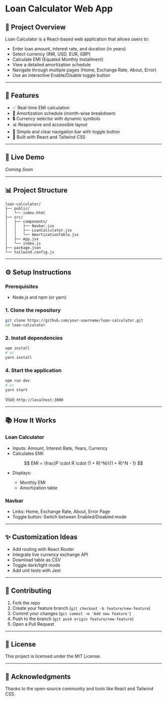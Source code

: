 # Loan Calculator Web App

## 📅 Project Overview

Loan Calculator is a React-based web application that allows users to:

* Enter loan amount, interest rate, and duration (in years)
* Select currency (INR, USD, EUR, GBP)
* Calculate EMI (Equated Monthly Installment)
* View a detailed amortization schedule
* Navigate through multiple pages (Home, Exchange Rate, About, Error)
* Use an interactive Enable/Disable toggle button

---

## 🚀 Features

* ✅ Real-time EMI calculation
* 📆 Amortization schedule (month-wise breakdown)
* 💲 Currency selector with dynamic symbols
* 📊 Responsive and accessible layout
* 🔹 Simple and clear navigation bar with toggle button
* 🌟 Built with React and Tailwind CSS

---

## 🏐 Live Demo

*Coming Soon*

---

## 📊 Project Structure

```
loan-calculator/
├── public/
│   └── index.html
├── src/
│   ├── components/
│   │   ├── Navbar.jsx
│   │   ├── LoanCalculator.jsx
│   │   └── AmortizationTable.jsx
│   ├── App.jsx
│   └── index.js
├── package.json
└── tailwind.config.js
```

---

## ⚙️ Setup Instructions

### Prerequisites

* Node.js and npm (or yarn)

### 1. Clone the repository

```bash
git clone https://github.com/your-username/loan-calculator.git
cd loan-calculator
```

### 2. Install dependencies

```bash
npm install
# or
yarn install
```

### 4. Start the application

```bash
npm run dev
# or
yarn start
```

Visit: `http://localhost:3000`

---

## 📚 How It Works

### Loan Calculator

* Inputs: Amount, Interest Rate, Years, Currency
* Calculates EMI:

$$
EMI = \frac{P \cdot R \cdot (1 + R)^N}{(1 + R)^N - 1}
$$

* Displays:

  * Monthly EMI
  * Amortization table

### Navbar

* Links: Home, Exchange Rate, About, Error Page
* Toggle button: Switch between Enabled/Disabled mode

---

## ✨ Customization Ideas

* Add routing with React Router
* Integrate live currency exchange API
* Download table as CSV
* Toggle dark/light mode
* Add unit tests with Jest
---

## 👤 Contributing

1. Fork the repo
2. Create your feature branch (`git checkout -b feature/new-feature`)
3. Commit your changes (`git commit -m 'Add new feature'`)
4. Push to the branch (`git push origin feature/new-feature`)
5. Open a Pull Request

---

## 📜 License

This project is licensed under the MIT License.

---

## 📢 Acknowledgments

Thanks to the open-source community and tools like React and Tailwind CSS.
